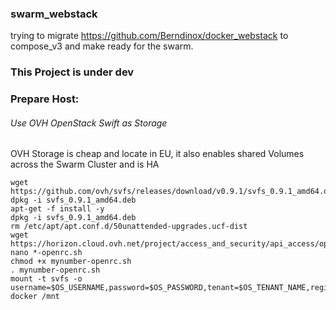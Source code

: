 ### swarm_webstack
trying to migrate https://github.com/Berndinox/docker_webstack to compose_v3 and make ready for the swarm.

### This Project is under dev



### Prepare Host:

###### Use OVH OpenStack Swift as Storage
OVH Storage is cheap and locate in EU, it also enables shared Volumes across the Swarm Cluster and is HA
```
wget https://github.com/ovh/svfs/releases/download/v0.9.1/svfs_0.9.1_amd64.deb
dpkg -i svfs_0.9.1_amd64.deb
apt-get -f install -y
dpkg -i svfs_0.9.1_amd64.deb
rm /etc/apt/apt.conf.d/50unattended-upgrades.ucf-dist
wget https://horizon.cloud.ovh.net/project/access_and_security/api_access/openrc/
nano *-openrc.sh
chmod +x mynumber-openrc.sh
. mynumber-openrc.sh
mount -t svfs -o username=$OS_USERNAME,password=$OS_PASSWORD,tenant=$OS_TENANT_NAME,region=$OS_REGION_NAME docker /mnt
```
